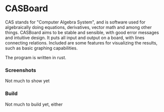 # CASBoard
CAS stands for "Computer Algebra System", and is software used for algebraically doing equations, derivatives, vector math and  among other things.
CASBoard aims to be stable and sensible, with good error messages and intuitive design.
It puts all input and output on a board, with lines connecting relations.
Included are some features for visualizing the results, such as basic graphing capabilities.

The program is written in rust.

### Screenshots

Not much to show yet

### Build

Not much to build yet, either